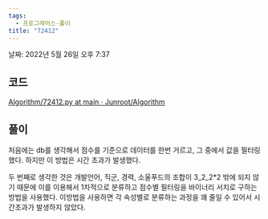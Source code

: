```yaml
---
tags:
  - 프로그래머스-풀이
title: "72412"
---
```


날짜: 2022년 5월 26일 오후 7:37

## 코드

[Algorithm/72412.py at main · Junroot/Algorithm](https://github.com/Junroot/Algorithm/blob/main/programmers/72412.py)

## 풀이

처음에는 db를 생각해서 점수를 기준으로 데이터를 한번 거르고, 그 중에서 값을 필터링했다. 하지만 이 방법은 시간 초과가 발생했다.

두 번째로 생각한 것은 개발언어, 직군, 경력, 소울푸드의 조합이 3_2_2\*2 밖에 되지 않기 때문에 이를 이용해서 1차적으로 분류하고 점수별 필터링을 바이너리 서치로 구하는 방법을 사용했다. 이방법을 사용하면 각 속성별로 분류하는 과정을 꽤 줄일 수 있어서 시간초과가 발생하지 않았다.
